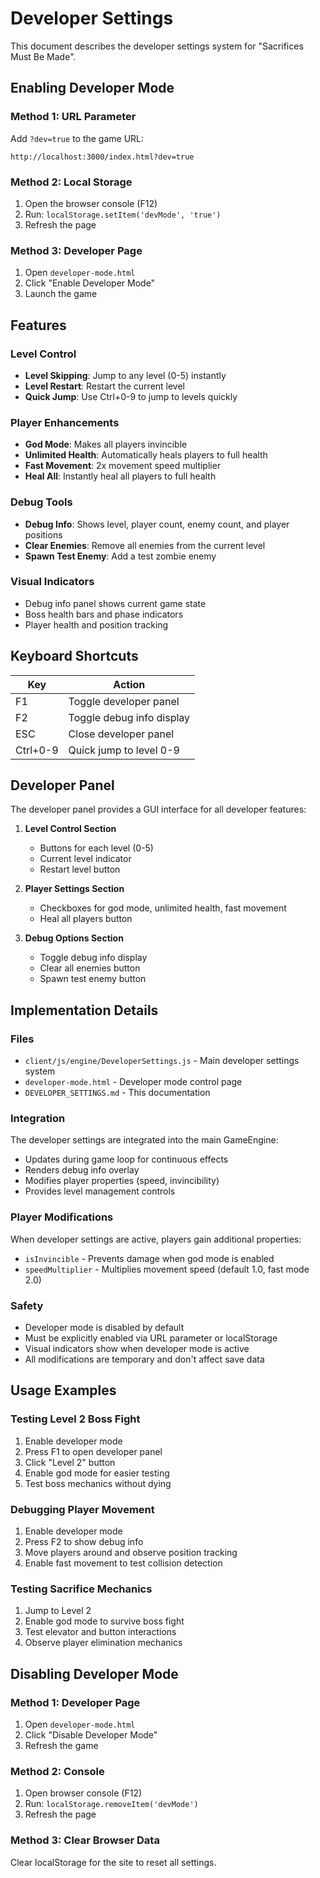 # Developer Settings

This document describes the developer settings system for "Sacrifices Must Be Made".

## Enabling Developer Mode

### Method 1: URL Parameter
Add `?dev=true` to the game URL:
```
http://localhost:3000/index.html?dev=true
```

### Method 2: Local Storage
1. Open the browser console (F12)
2. Run: `localStorage.setItem('devMode', 'true')`
3. Refresh the page

### Method 3: Developer Page
1. Open `developer-mode.html`
2. Click "Enable Developer Mode"
3. Launch the game

## Features

### Level Control
- **Level Skipping**: Jump to any level (0-5) instantly
- **Level Restart**: Restart the current level
- **Quick Jump**: Use Ctrl+0-9 to jump to levels quickly

### Player Enhancements
- **God Mode**: Makes all players invincible
- **Unlimited Health**: Automatically heals players to full health
- **Fast Movement**: 2x movement speed multiplier
- **Heal All**: Instantly heal all players to full health

### Debug Tools
- **Debug Info**: Shows level, player count, enemy count, and player positions
- **Clear Enemies**: Remove all enemies from the current level
- **Spawn Test Enemy**: Add a test zombie enemy

### Visual Indicators
- Debug info panel shows current game state
- Boss health bars and phase indicators
- Player health and position tracking

## Keyboard Shortcuts

| Key | Action |
|-----|--------|
| F1 | Toggle developer panel |
| F2 | Toggle debug info display |
| ESC | Close developer panel |
| Ctrl+0-9 | Quick jump to level 0-9 |

## Developer Panel

The developer panel provides a GUI interface for all developer features:

1. **Level Control Section**
   - Buttons for each level (0-5)
   - Current level indicator
   - Restart level button

2. **Player Settings Section**
   - Checkboxes for god mode, unlimited health, fast movement
   - Heal all players button

3. **Debug Options Section**
   - Toggle debug info display
   - Clear all enemies button
   - Spawn test enemy button

## Implementation Details

### Files
- `client/js/engine/DeveloperSettings.js` - Main developer settings system
- `developer-mode.html` - Developer mode control page
- `DEVELOPER_SETTINGS.md` - This documentation

### Integration
The developer settings are integrated into the main GameEngine:
- Updates during game loop for continuous effects
- Renders debug info overlay
- Modifies player properties (speed, invincibility)
- Provides level management controls

### Player Modifications
When developer settings are active, players gain additional properties:
- `isInvincible` - Prevents damage when god mode is enabled
- `speedMultiplier` - Multiplies movement speed (default 1.0, fast mode 2.0)

### Safety
- Developer mode is disabled by default
- Must be explicitly enabled via URL parameter or localStorage
- Visual indicators show when developer mode is active
- All modifications are temporary and don't affect save data

## Usage Examples

### Testing Level 2 Boss Fight
1. Enable developer mode
2. Press F1 to open developer panel
3. Click "Level 2" button
4. Enable god mode for easier testing
5. Test boss mechanics without dying

### Debugging Player Movement
1. Enable developer mode
2. Press F2 to show debug info
3. Move players around and observe position tracking
4. Enable fast movement to test collision detection

### Testing Sacrifice Mechanics
1. Jump to Level 2
2. Enable god mode to survive boss fight
3. Test elevator and button interactions
4. Observe player elimination mechanics

## Disabling Developer Mode

### Method 1: Developer Page
1. Open `developer-mode.html`
2. Click "Disable Developer Mode"
3. Refresh the game

### Method 2: Console
1. Open browser console (F12)
2. Run: `localStorage.removeItem('devMode')`
3. Refresh the page

### Method 3: Clear Browser Data
Clear localStorage for the site to reset all settings.